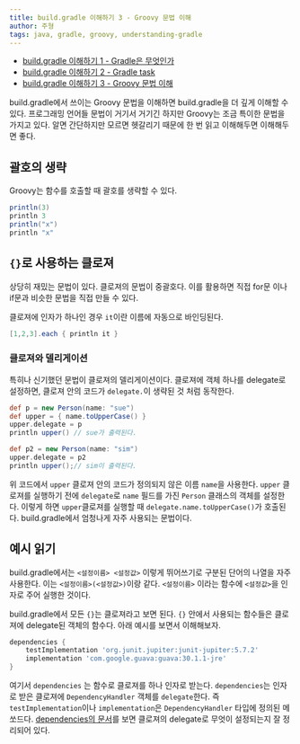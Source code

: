 ```yaml
---
title: build.gradle 이해하기 3 - Groovy 문법 이해
author: 주형
tags: java, gradle, groovy, understanding-gradle
---
```


* [build.gradle 이해하기 1 - Gradle은 무엇인가](./2021-07-17-a-understanding-gradle-1.html)
* [build.gradle 이해하기 2 - Gradle task](./2021-07-17-b-understanding-gradle-2.html)
* [build.gradle 이해하기 3 - Groovy 문법 이해](./2021-08-22-a-understanding-gradle-3.html)

build.gradle에서 쓰이는 Groovy 문법을 이해하면 build.gradle을 더 깊게 이해할 수 있다.
프로그래밍 언어들 문법이 거기서 거기긴 하지만 Groovy는 조금 특이한 문법을 가지고 있다.
알면 간단하지만 모르면 헷갈리기 때문에 한 번 읽고 이해해두면 이해해두면 좋다.

## 괄호의 생략

Groovy는 함수를 호출할 때 괄호를 생략할 수 있다. 

```groovy
println(3)
println 3
println("x")
println "x"
```

## `{}`로 사용하는 클로져

상당히 재밌는 문법이 있다. 클로져의 문법이 중괄호다.
이를 활용하면 직접 for문 이나 if문과 비슷한 문법을 직접 만들 수 있다.

클로져에 인자가 하나인 경우 `it`이란 이름에 자동으로 바인딩된다.

```groovy
[1,2,3].each { println it }
```

### 클로져와 델리게이션

특히나 신기했던 문법이 클로져의 델리게이션이다.
클로져에 객체 하나를 delegate로 설정하면, 클로져 안의 코드가 `delegate.`이 생략된
것 처럼 동작한다.

```groovy
def p = new Person(name: "sue")
def upper = { name.toUpperCase() }
upper.delegate = p
println upper() // sue가 출력된다.

def p2 = new Person(name: "sim")
upper.delegate = p2
println upper();// sim이 출력된다.
```

위 코드에서 `upper` 클로져 안의 코드가 정의되지 않은 이름 `name`을 사용한다.
`upper` 클로져를 실행하기 전에 `delegate`로 `name` 필드를 가진 `Person` 클래스의 객체를 설정한다.
이렇게 하면 `upper`클로져를 실행할 때 `delegate.name.toUpperCase()`가 호출된다.
build.gradle에서 엄청나게 자주 사용되는 문법이다.


## 예시 읽기

build.gradle에서는 `<설정이름> <설정값>` 이렇게 뛰어쓰기로 구분된 단어의 나열을
자주 사용한다. 이는 `<설정이름>(<설정값>)`이랑 같다.
`<설정이름>` 이라는 함수에 `<설정값>`을 인자로 주어 실행한 것이다.

build.gradle에서 모든 `{}`는 클로져라고 보면 된다.
`{}` 안에서 사용되는 함수들은 클로져에 delegate된 객체의 함수다.
아래 예시를 보면서 이해해보자.

```groovy
dependencies {
    testImplementation 'org.junit.jupiter:junit-jupiter:5.7.2' 
    implementation 'com.google.guava:guava:30.1.1-jre' 
}

```

여기서 `dependencies` 는 함수로 클로져를 하나 인자로 받는다.
`dependencies`는 인자로 받은 클로져에 `DependencyHandler` 객체를 `delegate`한다.
즉 `testImplementation`이나 `implementation`은 `DependencyHandler` 타입에 정의된 메쏘드다.
[dependencies의 문서](https://docs.gradle.org/current/dsl/org.gradle.api.Project.html#org.gradle.api.Project:dependencies(groovy.lang.Closure))를 보면 클로져의 delegate로 무엇이 설정되는지 잘 정리되어 있다. 


